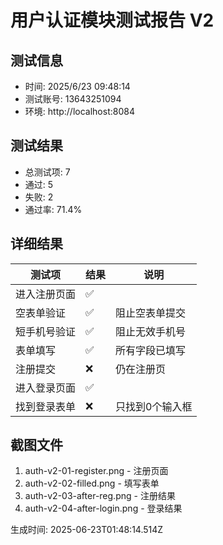 # 用户认证模块测试报告 V2

## 测试信息
- 时间: 2025/6/23 09:48:14
- 测试账号: 13643251094
- 环境: http://localhost:8084

## 测试结果
- 总测试项: 7
- 通过: 5
- 失败: 2
- 通过率: 71.4%

## 详细结果

| 测试项 | 结果 | 说明 |
|--------|------|------|
| 进入注册页面 | ✅ |  |
| 空表单验证 | ✅ | 阻止空表单提交 |
| 短手机号验证 | ✅ | 阻止无效手机号 |
| 表单填写 | ✅ | 所有字段已填写 |
| 注册提交 | ❌ | 仍在注册页 |
| 进入登录页面 | ✅ |  |
| 找到登录表单 | ❌ | 只找到0个输入框 |

## 截图文件
1. auth-v2-01-register.png - 注册页面
2. auth-v2-02-filled.png - 填写表单
3. auth-v2-03-after-reg.png - 注册结果
4. auth-v2-04-after-login.png - 登录结果

生成时间: 2025-06-23T01:48:14.514Z